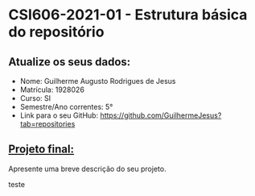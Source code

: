 # **CSI606-2021-01 - Estrutura básica do repositório**

## Atualize os seus dados:

- Nome: Guilherme Augusto Rodrigues de Jesus
- Matrícula: 1928026
- Curso: SI
- Semestre/Ano correntes: 5°
- Link para o seu GitHub: https://github.com/GuilhermeJesus?tab=repositories

## [Projeto final:](./Projeto/README.md) 

Apresente uma breve descrição do seu projeto.

teste
